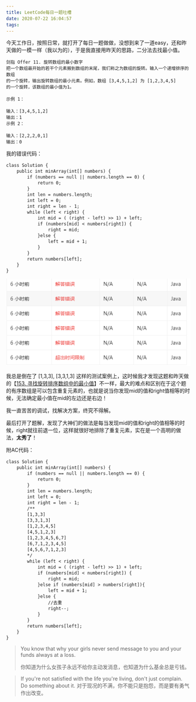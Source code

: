 ```yaml
---
title: LeetCode每日一题吐槽
date: 2020-07-22 16:04:57
tags:	
---
```


今天工作日，按照日常，就打开了每日一题做做，没想到来了一道easy，还和昨天做的一模一样（我以为的），于是我直接用昨天的思路，二分法去找最小值。

```
剑指 Offer 11. 旋转数组的最小数字
把一个数组最开始的若干个元素搬到数组的末尾，我们称之为数组的旋转。输入一个递增排序的数组
的一个旋转，输出旋转数组的最小元素。例如，数组 [3,4,5,1,2] 为 [1,2,3,4,5] 
的一个旋转，该数组的最小值为1。  

示例 1：

输入：[3,4,5,1,2]
输出：1
示例 2：

输入：[2,2,2,0,1]
输出：0
```



我的错误代码： 

```
class Solution {
    public int minArray(int[] numbers) {
        if (numbers == null || numbers.length == 0) {
            return 0;
        }
        int len = numbers.length;
        int left = 0;
        int right = len - 1;
        while (left < right) {
            int mid = ( (right - left) >> 1) + left;
            if (numbers[mid] < numbers[right]) {
                right = mid;
            }else {
                left = mid + 1;
            }
        }
        return numbers[left];
    }
}
```

![avatar](./DailyRecord/error.png)

我总是倒在了     [1,3,3], [3,3,1,3] 这样的测试案例上，这时候我才发现这题和昨天做的【[153. 寻找旋转排序数组中的最小值](https://leetcode-cn.com/problems/find-minimum-in-rotated-sorted-array/)】不一样，最大的难点和区别在于这个题的有序数组是可以包含重复元素的，也就是说当你发现mid的值和right值相等的时候，无法确定最小值在mid的左边还是右边！

我一直苦苦的调试，找解决方案，终究不得解。

最后打开了题解，发现了大神们的做法是每当发现mid的值和right的值相等的时候，right就往前退一位，这样就很好地排除了重复元素，实在是一个高明的做法，**太秀了**！



附AC代码：

```
class Solution {
    public int minArray(int[] numbers) {
        if (numbers == null || numbers.length == 0) {
            return 0;
        }
        int len = numbers.length;
        int left = 0;
        int right = len - 1;
        /**
        [1,3,3]
        [3,3,1,3]
        [1,2,3,4,5]
        [4,5,1,2,3]
        [1,2,3,4,5,6,7]
        [6,7,1,2,3,4,5]
        [4,5,6,7,1,2,3]
        */
        while (left < right) {
            int mid = ( (right - left) >> 1) + left;
            if (numbers[mid] < numbers[right]) {
                right = mid;
            }else if (numbers[mid] > numbers[right]){
                left = mid + 1;
            }else {
                //去重
                right--;
            }
        }
        return numbers[left];
    }
}
```





> You know that why your girls never send message to you and your funds always at a loss.
>
> 你知道为什么女孩子永远不给你主动发消息，也知道为什么基金总是亏钱。

> If you're not satisfied with the life you're living, don't just complain. Do something about it.
> 对于现况的不满，你不能只是抱怨，而是要有勇气作出改变。







